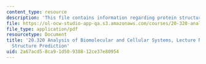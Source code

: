 ```yaml
---
content_type: resource
description: 'This file contains information regarding protein structure prediction. '
file: https://ol-ocw-studio-app-qa.s3.amazonaws.com/courses/20-320-analysis-of-biomolecular-and-cellular-systems-fall-2012/2a67acd58ca91d50938812ce37e80954_MIT20_320F12_Tpc_5_Pred_Str.pdf
file_type: application/pdf
resourcetype: Document
title: '20.320 Analysis of Biomolecular and Cellular Systems, Lecture Notes: 5 Protein
  Structure Prediction'
uid: 2a67acd5-8ca9-1d50-9388-12ce37e80954
---
```

